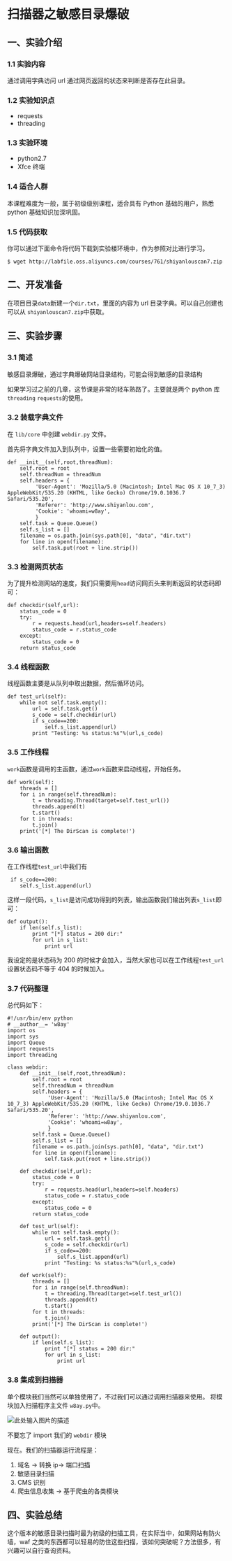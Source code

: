 # 扫描器之敏感目录爆破

## 一、实验介绍

### 1.1 实验内容

通过调用字典访问 url 通过网页返回的状态来判断是否存在此目录。

### 1.2 实验知识点

- requests
- threading

### 1.3 实验环境

- python2.7
- Xfce 终端

### 1.4 适合人群

本课程难度为一般，属于初级级别课程，适合具有 Python 基础的用户，熟悉 python 基础知识加深巩固。

### 1.5 代码获取

你可以通过下面命令将代码下载到实验楼环境中，作为参照对比进行学习。

```
$ wget http://labfile.oss.aliyuncs.com/courses/761/shiyanlouscan7.zip

```

## 二、开发准备

在项目目录`data`新建一个`dir.txt`，里面的内容为 url 目录字典。可以自己创建也可以从 `shiyanlouscan7.zip`中获取。

## 三、实验步骤

### 3.1 简述

敏感目录爆破，通过字典爆破网站目录结构，可能会得到敏感的目录结构

如果学习过之前的几章，这节课是非常的轻车熟路了。主要就是两个 python 库`threading` `requests`的使用。

### 3.2 装载字典文件

在 `lib/core` 中创建 `webdir.py` 文件。

首先将字典文件加入到队列中，设置一些需要初始化的值。

```
def __init__(self,root,threadNum):
    self.root = root
    self.threadNum = threadNum
    self.headers = {
         'User-Agent': 'Mozilla/5.0 (Macintosh; Intel Mac OS X 10_7_3) AppleWebKit/535.20 (KHTML, like Gecko) Chrome/19.0.1036.7 Safari/535.20',
         'Referer': 'http://www.shiyanlou.com',
         'Cookie': 'whoami=w8ay',
         }
    self.task = Queue.Queue()
    self.s_list = []
    filename = os.path.join(sys.path[0], "data", "dir.txt")
    for line in open(filename):  
        self.task.put(root + line.strip())

```

### 3.3 检测网页状态

为了提升检测网站的速度，我们只需要用`head`访问网页头来判断返回的状态码即可：

```
def checkdir(self,url):
    status_code = 0
    try:
        r = requests.head(url,headers=self.headers)
        status_code = r.status_code
    except:
        status_code = 0
    return status_code

```

### 3.4 线程函数

线程函数主要是从队列中取出数据，然后循环访问。

```
def test_url(self):
    while not self.task.empty():
        url = self.task.get()
        s_code = self.checkdir(url)
        if s_code==200:
            self.s_list.append(url)
        print "Testing: %s status:%s"%(url,s_code)

```

### 3.5 工作线程

`work`函数是调用的主函数，通过`work`函数来启动线程，开始任务。

```
def work(self):
    threads = []
    for i in range(self.threadNum):
        t = threading.Thread(target=self.test_url())
        threads.append(t)
        t.start()
    for t in threads:
        t.join()
    print('[*] The DirScan is complete!')

```

### 3.6 输出函数

在工作线程`test_url`中我们有

```
 if s_code==200:
    self.s_list.append(url)

```

这样一段代码，`s_list`是访问成功得到的列表，输出函数我们输出列表`s_list`即可：

```
def output():
    if len(self.s_list):
        print "[*] status = 200 dir:"
        for url in s_list:
            print url

```

我设定的是状态码为 200 的时候才会加入，当然大家也可以在工作线程`test_url`设置状态码不等于 404 的时候加入。

### 3.7 代码整理

总代码如下：

```
#!/usr/bin/env python
# __author__= 'w8ay'
import os
import sys
import Queue
import requests
import threading

class webdir:
    def __init__(self,root,threadNum):
        self.root = root
        self.threadNum = threadNum
        self.headers = {
             'User-Agent': 'Mozilla/5.0 (Macintosh; Intel Mac OS X 10_7_3) AppleWebKit/535.20 (KHTML, like Gecko) Chrome/19.0.1036.7 Safari/535.20',
             'Referer': 'http://www.shiyanlou.com',
             'Cookie': 'whoami=w8ay',
             }
        self.task = Queue.Queue()
        self.s_list = []
        filename = os.path.join(sys.path[0], "data", "dir.txt")
        for line in open(filename):  
            self.task.put(root + line.strip())

    def checkdir(self,url):
        status_code = 0
        try:
            r = requests.head(url,headers=self.headers)
            status_code = r.status_code
        except:
            status_code = 0
        return status_code

    def test_url(self):
        while not self.task.empty():
            url = self.task.get()
            s_code = self.checkdir(url)
            if s_code==200:
                self.s_list.append(url)
            print "Testing: %s status:%s"%(url,s_code)

    def work(self):
        threads = []
        for i in range(self.threadNum):
            t = threading.Thread(target=self.test_url())
            threads.append(t)
            t.start()
        for t in threads:
            t.join()
        print('[*] The DirScan is complete!')

    def output():
        if len(self.s_list):
            print "[*] status = 200 dir:"
            for url in s_list:
                print url

```

### 3.8 集成到扫描器

单个模块我们当然可以单独使用了，不过我们可以通过调用扫描器来使用。
将模块加入扫描程序主文件 `w8ay.py`中。

![此处输入图片的描述](https://dn-anything-about-doc.qbox.me/document-uid102428labid2671timestamp1489826055858.png/wm)

不要忘了 import 我们的 `webdir` 模块

现在。我们的扫描器运行流程是：

1. 域名 -> 转换 ip-> 端口扫描
2. 敏感目录扫描
3. CMS 识别
4. 爬虫信息收集 -> 基于爬虫的各类模块

## 四、实验总结

这个版本的敏感目录扫描时最为初级的扫描工具，在实际当中，如果网站有防火墙，waf 之类的东西都可以轻易的防住这些扫描，该如何突破呢？方法很多，有兴趣可以自行查询资料。